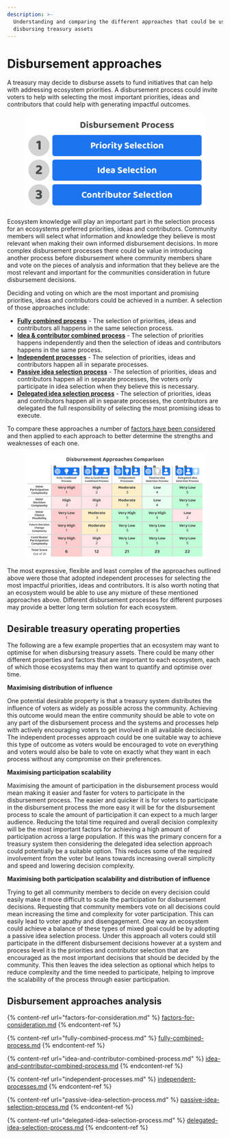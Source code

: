 ```yaml
---
description: >-
  Understanding and comparing the different approaches that could be used for
  disbursing treasury assets
---
```


# Disbursement approaches

A treasury may decide to disburse assets to fund initiatives that can help with addressing ecosystem priorities. A disbursement process could invite voters to help with selecting the most important priorities, ideas and contributors that could help with generating impactful outcomes.

<div align="left">

<figure><img src="../../.gitbook/assets/disbursement-process.jpg" alt="" width="563"><figcaption></figcaption></figure>

</div>

Ecosystem knowledge will play an important part in the selection process for an ecosystems preferred priorities, ideas and contributors. Community members will select what information and knowledge they believe is most relevant when making their own informed disbursement decisions. In more complex disbursement processes there could be value in introducing another process before disbursement where community members share and vote on the pieces of analysis and information that they believe are the most relevant and important for the communities consideration in future disbursement decisions.



Deciding and voting on which are the most important and promising priorities, ideas and contributors could be achieved in a number. A selection of those approaches include:

* [**Fully combined process**](fully-combined-process.md) - The selection of priorities, ideas and contributors all happens in the same selection process.
* [**Idea & contributor combined process**](idea-and-contributor-combined-process.md) - The selection of priorities happens independently and then the selection of ideas and contributors happens in the same process.
* [**Independent processes**](independent-processes.md) - The selection of priorities, ideas and contributors happen all in separate processes.
* [**Passive idea selection process**](passive-idea-selection-process.md) - The selection of priorities, ideas and contributors happen all in separate processes, the voters only participate in idea selection when they believe this is necessary.
* [**Delegated idea selection process**](../disbursement-operating-process/delegating-disbursement-process-decisions.md) - The selection of priorities, ideas and contributors happen all in separate processes, the contributors are delegated the full responsibility of selecting the most promising ideas to execute.



To compare these approaches a number of [factors have been considered](factors-for-consideration.md) and then applied to each approach to better determine the strengths and weaknesses of each one.

<figure><img src="../../.gitbook/assets/disbursement-approaches-comparison.png" alt=""><figcaption></figcaption></figure>

The most expressive, flexible and least complex of the approaches outlined above were those that adopted independent processes for selecting the most impactful priorities, ideas and contributors. It is also worth noting that an ecosystem would be able to use any mixture of these mentioned approaches above. Different disbursement processes for different purposes may provide a better long term solution for each ecosystem.



## Desirable treasury operating properties

The following are a few example properties that an ecosystem may want to optimise for when disbursing treasury assets. There could be many other different properties and factors that are important to each ecosystem, each of which those ecosystems may then want to quantify and optimise over time.



**Maximising distribution of influence**

One potential desirable property is that a treasury system distributes the influence of voters as widely as possible across the community. Achieving this outcome would mean the entire community should be able to vote on any part of the disbursement process and the systems and processes help with actively encouraging voters to get involved in all available decisions. The independent processes approach could be one suitable way to achieve this type of outcome as voters would be encouraged to vote on everything and voters would also be bale to vote on exactly what they want in each process without any compromise on their preferences.



**Maximising participation scalability**

Maximising the amount of participation in the disbursement process would mean making it easier and faster for voters to participate in the disbursement process. The easier and quicker it is for voters to participate in the disbursement process the more easy it will be for the disbursement process to scale the amount of participation it can expect to a much larger audience. Reducing the total time required and overall decision complexity will be the most important factors for achieving a high amount of participation across a large population. If this was the primary concern for a treasury system then considering the delegated idea selection approach could potentially be a suitable option. This reduces some of the required involvement from the voter but leans towards increasing overall simplicity and speed and lowering decision complexity.



**Maximising both participation scalability and distribution of influence**

Trying to get all community members to decide on every decision could easily make it more difficult to scale the participation for disbursement decisions. Requesting that community members vote on all decisions could mean increasing the time and complexity for voter participation. This can easily lead to voter apathy and disengagement. One way an ecosystem could achieve a balance of these types of mixed goal could be by adopting a passive idea selection process. Under this approach all voters could still participate in the different disbursement decisions however at a system and process level it is the priorities and contributor selection that are encouraged as the most important decisions that should be decided by the community. This then leaves the idea selection as optional which helps to reduce complexity and the time needed to participate, helping to improve the scalability of the process through easier participation.



## Disbursement approaches analysis

{% content-ref url="factors-for-consideration.md" %}
[factors-for-consideration.md](factors-for-consideration.md)
{% endcontent-ref %}

{% content-ref url="fully-combined-process.md" %}
[fully-combined-process.md](fully-combined-process.md)
{% endcontent-ref %}

{% content-ref url="idea-and-contributor-combined-process.md" %}
[idea-and-contributor-combined-process.md](idea-and-contributor-combined-process.md)
{% endcontent-ref %}

{% content-ref url="independent-processes.md" %}
[independent-processes.md](independent-processes.md)
{% endcontent-ref %}

{% content-ref url="passive-idea-selection-process.md" %}
[passive-idea-selection-process.md](passive-idea-selection-process.md)
{% endcontent-ref %}

{% content-ref url="delegated-idea-selection-process.md" %}
[delegated-idea-selection-process.md](delegated-idea-selection-process.md)
{% endcontent-ref %}

